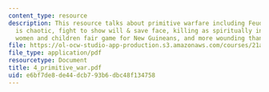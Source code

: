 ```yaml
---
content_type: resource
description: This resource talks about primitive warfare including Feud, Rules, Warfare
  is chaotic, fight to show will & save face, killing as spiritually invigorating,
  women and children fair game for New Guineans, and more wounding than killing.
file: https://ol-ocw-studio-app-production.s3.amazonaws.com/courses/21a-217-anthropology-of-war-and-peace-fall-2004/e6bf7de8de44dcb793b6dbc48f134758_4_primitive_war.pdf
file_type: application/pdf
resourcetype: Document
title: 4_primitive_war.pdf
uid: e6bf7de8-de44-dcb7-93b6-dbc48f134758
---
```

